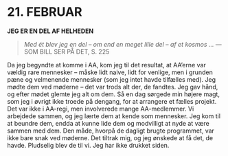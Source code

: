 # 21. FEBRUAR

**JEG ER EN DEL AF HELHEDEN**

> *Med ét blev jeg en del – om end en meget lille del – af et kosmos …*
> — SOM BILL SER PÅ DET, S. 225

Da jeg begyndte at komme i AA, kom jeg til det resultat, at AA’erne var vældig rare mennesker – måske lidt naive, lidt for venlige, men i grunden pæne og velmenende mennesker (som jeg intet havde tilfælles med). Jeg mødte dem ved møderne – det var trods alt der, de fandtes. Jeg gav hånd, og efter mødet glemte jeg alt om dem. Så en dag sørgede min højere magt, som jeg i øvrigt ikke troede på dengang, for at arrangere et fælles projekt. Det var ikke i AA-regi, men involverede mange AA-medlemmer. Vi arbejdede sammen, og jeg lærte dem at kende som mennesker. Jeg kom til at beundre dem, endda at kunne lide dem og modvilligt at nyde at være sammen med dem. Den måde, hvorpå de dagligt brugte programmet, var ikke bare snak ved møderne. Det tiltrak mig, og jeg ønskede at få det, de havde. Pludselig blev de til vi. Jeg har ikke drukket siden.

